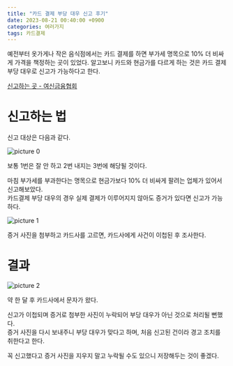 ```yaml
---
title: "카드 결제 부당 대우 신고 후기"
date: 2023-08-21 00:40:00 +0900
categories: 여러가지
tags: 카드결제
---
```


예전부터 옷가게나 작은 음식점에서는 카드 결제를 하면 부가세 명목으로 10% 더 비싸게 가격을 책정하는 곳이 있었다. 알고보니 카드와 현금가를 다르게 하는 것은 카드 결제 부당 대우로 신고가 가능하다고 한다.

[신고하는 곳 - 여신금융협회](https://customer.crefia.or.kr/common/forward.xx?url=/customer/receipt/receiptInjustice/receiptInjusticeJoinSummary)

# 신고하는 법

신고 대상은 다음과 같다.

![picture 0](https://i.imgur.com/7VSWjeu.png)  

보통 1번은 잘 안 하고 2번 내지는 3번에 해당될 것이다.

마침 부가세를 부과한다는 명목으로 현금가보다 10% 더 비싸게 팔려는 업체가 있어서 신고해보았다.  
카드결제 부당 대우의 경우 실제 결제가 이루어지지 않아도 증거가 있다면 신고가 가능하다.

![picture 1](https://i.imgur.com/mBrA59W.png)  

증거 사진을 첨부하고 카드사를 고르면, 카드사에게 사건이 이첩된 후 조사한다.

# 결과

![picture 2](https://i.imgur.com/Hh6TtPA.jpg)  

약 한 달 후 카드사에서 문자가 왔다.  

신고가 이첩되며 증거로 첨부한 사진이 누락되어 부당 대우가 아닌 것으로 처리될 뻔했다.  
증거 사진을 다시 보내주니 부당 대우가 맞다고 하며, 처음 신고된 건이라 경고 조치를 취한다고 한다.

꼭 신고했다고 증거 사진을 지우지 말고 누락될 수도 있으니 저장해두는 것이 좋겠다.
